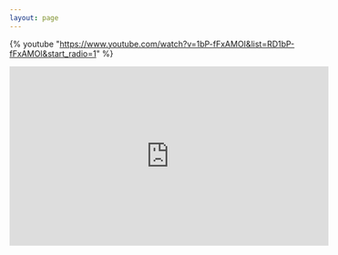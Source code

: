 ```yaml
---
layout: page
---
```


 {% youtube "https://www.youtube.com/watch?v=1bP-fFxAMOI&list=RD1bP-fFxAMOI&start_radio=1" %}



 

 <iframe width="560" height="315" src="https://www.youtube.com/embed/videoseries?list=PLQouTWwmTQowp5AZIyPukcWp3CVBBjwaA" frameborder="0" allow="accelerometer; autoplay; clipboard-write; encrypted-media; gyroscope; picture-in-picture" allowfullscreen></iframe>
